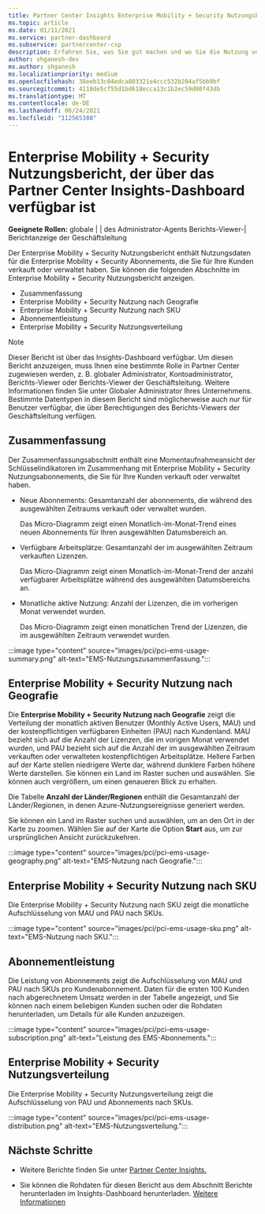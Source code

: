 ```yaml
---
title: Partner Center Insights Enterprise Mobility + Security Nutzungsbericht
ms.topic: article
ms.date: 01/11/2021
ms.service: partner-dashboard
ms.subservice: partnercenter-csp
description: Erfahren Sie, was Sie gut machen und wo Sie die Nutzung von Enterprise Mobility + Security Abonnements verbessern können, die Sie für Ihre Kunden verkaufen oder verwalten.
author: shganesh-dev
ms.author: shganesh
ms.localizationpriority: medium
ms.openlocfilehash: 38eeb13c04edca803321e4ccc532b204af5bb9bf
ms.sourcegitcommit: 4118de5cf55d1bd618ecca13c1b2ec59d80f43db
ms.translationtype: MT
ms.contentlocale: de-DE
ms.lasthandoff: 06/24/2021
ms.locfileid: "112565388"
---
```

# <a name="enterprise-mobility--security-usage-report-available-from-the-partner-center-insights-dashboard"></a>Enterprise Mobility + Security Nutzungsbericht, der über das Partner Center Insights-Dashboard verfügbar ist

**Geeignete Rollen:** globale | | des Administrator-Agents Berichts-Viewer-| Berichtanzeige der Geschäftsleitung

Der Enterprise Mobility + Security Nutzungsbericht enthält Nutzungsdaten für die Enterprise Mobility + Security Abonnements, die Sie für Ihre Kunden verkauft oder verwaltet haben. Sie können die folgenden Abschnitte im Enterprise Mobility + Security Nutzungsbericht anzeigen.

- Zusammenfassung
- Enterprise Mobility + Security Nutzung nach Geografie
- Enterprise Mobility + Security Nutzung nach SKU
- Abonnementleistung
- Enterprise Mobility + Security Nutzungsverteilung

 > [!NOTE]
 > Dieser Bericht ist über das Insights-Dashboard verfügbar. Um diesen Bericht anzuzeigen, muss Ihnen eine bestimmte Rolle in Partner Center zugewiesen werden, z. B. globaler Administrator, Kontoadministrator, Berichts-Viewer oder Berichts-Viewer der Geschäftsleitung. Weitere Informationen finden Sie unter Globaler Administrator Ihres Unternehmens. Bestimmte Datentypen in diesem Bericht sind möglicherweise auch nur für Benutzer verfügbar, die über Berechtigungen des Berichts-Viewers der Geschäftsleitung verfügen.

## <a name="summary"></a>Zusammenfassung

Der Zusammenfassungsabschnitt enthält eine Momentaufnahmeansicht der Schlüsselindikatoren im Zusammenhang mit Enterprise Mobility + Security Nutzungsabonnements, die Sie für Ihre Kunden verkauft oder verwaltet haben. 

- Neue Abonnements: Gesamtanzahl der abonnements, die während des ausgewählten Zeitraums verkauft oder verwaltet wurden.

   Das Micro-Diagramm zeigt einen Monatlich-im-Monat-Trend eines neuen Abonnements für Ihren ausgewählten Datumsbereich an.

- Verfügbare Arbeitsplätze: Gesamtanzahl der im ausgewählten Zeitraum verkauften Lizenzen.

   Das Micro-Diagramm zeigt einen Monatlich-im-Monat-Trend der anzahl verfügbarer Arbeitsplätze während des ausgewählten Datumsbereichs an.

- Monatliche aktive Nutzung: Anzahl der Lizenzen, die im vorherigen Monat verwendet wurden.

   Das Micro-Diagramm zeigt einen monatlichen Trend der Lizenzen, die im ausgewählten Zeitraum verwendet wurden.

:::image type="content" source="images/pci/pci-ems-usage-summary.png" alt-text="EMS-Nutzungszusammenfassung.":::

## <a name="enterprise-mobility--security-usage-by-geography"></a>Enterprise Mobility + Security Nutzung nach Geografie

Die **Enterprise Mobility + Security Nutzung nach Geografie** zeigt die Verteilung der monatlich aktiven Benutzer (Monthly Active Users, MAU) und der kostenpflichtigen verfügbaren Einheiten (PAU) nach Kundenland. MAU bezieht sich auf die Anzahl der Lizenzen, die im vorigen Monat verwendet wurden, und PAU bezieht sich auf die Anzahl der im ausgewählten Zeitraum verkauften oder verwalteten kostenpflichtigen Arbeitsplätze. Hellere Farben auf der Karte stellen niedrigere Werte dar, während dunklere Farben höhere Werte darstellen. Sie können ein Land im Raster suchen und auswählen. Sie können auch vergrößern, um einen genaueren Blick zu erhalten.

Die Tabelle **Anzahl der Länder/Regionen** enthält die Gesamtanzahl der Länder/Regionen, in denen Azure-Nutzungsereignisse generiert werden.

Sie können ein Land im Raster suchen und auswählen, um an den Ort in der Karte zu zoomen. Wählen Sie auf der Karte die Option **Start** aus, um zur ursprünglichen Ansicht zurückzukehren.

:::image type="content" source="images/pci/pci-ems-usage-geography.png" alt-text="EMS-Nutzung nach Geografie.":::

## <a name="enterprise-mobility--security-usage-by-sku"></a>Enterprise Mobility + Security Nutzung nach SKU

Die Enterprise Mobility + Security Nutzung nach SKU zeigt die monatliche Aufschlüsselung von MAU und PAU nach SKUs.

:::image type="content" source="images/pci/pci-ems-usage-sku.png" alt-text="EMS-Nutzung nach SKU.":::

## <a name="subscriptions-performance"></a>Abonnementleistung

Die Leistung von Abonnements zeigt die Aufschlüsselung von MAU und PAU nach SKUs pro Kundenabonnement. Daten für die ersten 100 Kunden nach abgerechnetem Umsatz werden in der Tabelle angezeigt, und Sie können nach einem beliebigen Kunden suchen oder die Rohdaten herunterladen, um Details für alle Kunden anzuzeigen.

:::image type="content" source="images/pci/pci-ems-usage-subscription.png" alt-text="Leistung des EMS-Abonnements.":::

## <a name="enterprise-mobility--security-usage-distribution"></a>Enterprise Mobility + Security Nutzungsverteilung

Die Enterprise Mobility + Security Nutzungsverteilung zeigt die Aufschlüsselung von PAU und Abonnements nach SKUs.

:::image type="content" source="images/pci/pci-ems-usage-distribution.png" alt-text="EMS-Nutzungsverteilung.":::

## <a name="next-steps"></a>Nächste Schritte

- Weitere Berichte finden Sie unter [Partner Center Insights.](partner-center-insights.md)

- Sie können die Rohdaten für diesen Bericht aus dem Abschnitt Berichte herunterladen im Insights-Dashboard herunterladen. [Weitere Informationen](pci-download-reports.md) 
